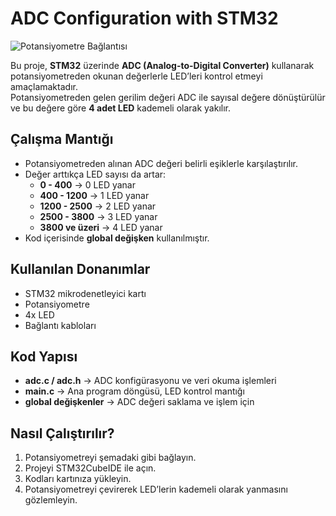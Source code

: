 # ADC Configuration with STM32

![Potansiyometre Bağlantısı](https://github.com/user-attachments/assets/7465c22f-0b0e-49c8-9eb2-2cf86cc4704e)

Bu proje, **STM32** üzerinde **ADC (Analog-to-Digital Converter)** kullanarak potansiyometreden okunan değerlerle LED’leri kontrol etmeyi amaçlamaktadır.  
Potansiyometreden gelen gerilim değeri ADC ile sayısal değere dönüştürülür ve bu değere göre **4 adet LED** kademeli olarak yakılır.

## Çalışma Mantığı
- Potansiyometreden alınan ADC değeri belirli eşiklerle karşılaştırılır.
- Değer arttıkça LED sayısı da artar:
  - **0 - 400** → 0 LED yanar
  - **400 - 1200** → 1 LED yanar
  - **1200 - 2500** → 2 LED yanar
  - **2500 - 3800** → 3 LED yanar
  - **3800 ve üzeri** → 4 LED yanar
- Kod içerisinde **global değişken** kullanılmıştır.

## Kullanılan Donanımlar
- STM32 mikrodenetleyici kartı
- Potansiyometre
- 4x LED
- Bağlantı kabloları

## Kod Yapısı
- **adc.c / adc.h** → ADC konfigürasyonu ve veri okuma işlemleri
- **main.c** → Ana program döngüsü, LED kontrol mantığı
- **global değişkenler** → ADC değeri saklama ve işlem için

## Nasıl Çalıştırılır?
1. Potansiyometreyi şemadaki gibi bağlayın.
2. Projeyi STM32CubeIDE ile açın.
3. Kodları kartınıza yükleyin.
4. Potansiyometreyi çevirerek LED’lerin kademeli olarak yanmasını gözlemleyin.
